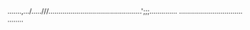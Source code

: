 .......,.../.....///...............................................';;;..............
................................
........




